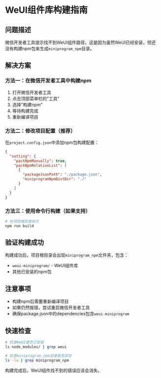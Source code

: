 # WeUI组件库构建指南

## 问题描述
微信开发者工具提示找不到WeUI组件路径，这是因为虽然WeUI已经安装，但还没有构建npm包来生成`miniprogram_npm`目录。

## 解决方案

### 方法一：在微信开发者工具中构建npm
1. 打开微信开发者工具
2. 点击顶部菜单栏的"工具"
3. 选择"构建npm"
4. 等待构建完成
5. 重新编译项目

### 方法二：修改项目配置（推荐）
在`project.config.json`中添加npm包构建配置：

```json
{
  "setting": {
    "packNpmManually": true,
    "packNpmRelationList": [
      {
        "packageJsonPath": "./package.json",
        "miniprogramNpmDistDir": "./"
      }
    ]
  }
}
```

### 方法三：使用命令行构建（如果支持）
```bash
# 在项目根目录执行
npm run build
```

## 验证构建成功
构建成功后，项目根目录会出现`miniprogram_npm`文件夹，包含：
- `weui-miniprogram/` - WeUI组件库
- 其他已安装的npm包

## 注意事项
- 构建npm后需要重新编译项目
- 如果仍然报错，尝试重启微信开发者工具
- 确保package.json中的dependencies包含`weui-miniprogram`

## 快速检查
```bash
# 检查WeUI是否已安装
ls node_modules/ | grep weui

# 检查miniprogram_npm目录是否存在
ls -la | grep miniprogram_npm
```

构建完成后，WeUI组件找不到的错误应该会消失。